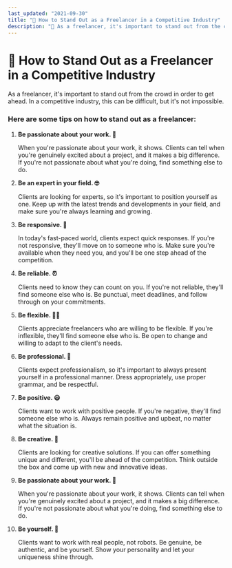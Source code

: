 ```yaml
---
last_updated: "2021-09-30"
title: "🚀 How to Stand Out as a Freelancer in a Competitive Industry"
description: "💪 As a freelancer, it's important to stand out from the crowd in order to get ahead. In a competitive industry, this can be difficult, but it's not impossible"
---
```


# 🚀 How to Stand Out as a Freelancer in a Competitive Industry

As a freelancer, it's important to stand out from the crowd in order to get ahead. In a competitive industry, this can be difficult, but it's not impossible.

### Here are some tips on how to stand out as a freelancer:

1. **Be passionate about your work. 🤩**

    When you're passionate about your work, it shows. Clients can tell when you're genuinely excited about a project, and it makes a big difference. If you're not passionate about what you're doing, find something else to do.

2. **Be an expert in your field. 🤓**

    Clients are looking for experts, so it's important to position yourself as one. Keep up with the latest trends and developments in your field, and make sure you're always learning and growing.

3. **Be responsive. 📱**

    In today's fast-paced world, clients expect quick responses. If you're not responsive, they'll move on to someone who is. Make sure you're available when they need you, and you'll be one step ahead of the competition.

4. **Be reliable. ⏰**

    Clients need to know they can count on you. If you're not reliable, they'll find someone else who is. Be punctual, meet deadlines, and follow through on your commitments.

5. **Be flexible. 🤸‍♂️**

    Clients appreciate freelancers who are willing to be flexible. If you're inflexible, they'll find someone else who is. Be open to change and willing to adapt to the client's needs.

6. **Be professional. 🎩**

    Clients expect professionalism, so it's important to always present yourself in a professional manner. Dress appropriately, use proper grammar, and be respectful.

7. **Be positive. 😃**

    Clients want to work with positive people. If you're negative, they'll find someone else who is. Always remain positive and upbeat, no matter what the situation is.

8. **Be creative. 🎨**

    Clients are looking for creative solutions. If you can offer something unique and different, you'll be ahead of the competition. Think outside the box and come up with new and innovative ideas.

9. **Be passionate about your work. 🤩**

    When you're passionate about your work, it shows. Clients can tell when you're genuinely excited about a project, and it makes a big difference. If you're not passionate about what you're doing, find something else to do.

10. **Be yourself. 🙌**

    Clients want to work with real people, not robots. Be genuine, be authentic, and be yourself. Show your personality and let your uniqueness shine through.
